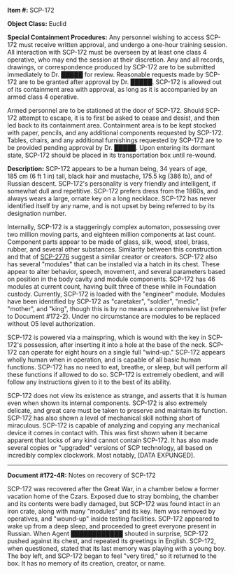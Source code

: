 **Item #:** SCP-172

**Object Class:** Euclid

**Special Containment Procedures:** Any personnel wishing to access SCP-172 must receive written approval, and undergo a one-hour training session. All interaction with SCP-172 must be overseen by at least one class 4 operative, who may end the session at their discretion. Any and all records, drawings, or correspondence produced by SCP-172 are to be submitted immediately to Dr. █████ for review. Reasonable requests made by SCP-172 are to be granted after approval by Dr. █████. SCP-172 is allowed out of its containment area with approval, as long as it is accompanied by an armed class 4 operative.

Armed personnel are to be stationed at the door of SCP-172. Should SCP-172 attempt to escape, it is to first be asked to cease and desist, and then led back to its containment area. Containment area is to be kept stocked with paper, pencils, and any additional components requested by SCP-172. Tables, chairs, and any additional furnishings requested by SCP-172 are to be provided pending approval by Dr. █████. Upon entering its dormant state, SCP-172 should be placed in its transportation box until re-wound.

**Description:** SCP-172 appears to be a human being, 34 years of age, 185 cm (6 ft 1 in) tall, black hair and mustache, 175.5 kg (386 lb), and of Russian descent. SCP-172's personality is very friendly and intelligent, if somewhat dull and repetitive. SCP-172 prefers dress from the 1860s, and always wears a large, ornate key on a long necklace. SCP-172 has never identified itself by any name, and is not upset by being referred to by its designation number.

Internally, SCP-172 is a staggeringly complex automaton, possessing over two million moving parts, and eighteen million components at last count. Component parts appear to be made of glass, silk, wood, steel, brass, rubber, and several other substances. Similarity between this construction and that of [SCP-2776](/scp-2776) suggest a similar creator or creators. SCP-172 also has several "modules" that can be installed via a hatch in its chest. These appear to alter behavior, speech, movement, and several parameters based on position in the body cavity and module components. SCP-172 has 46 modules at current count, having built three of these while in Foundation custody. Currently, SCP-172 is loaded with the "engineer" module. Modules have been identified by SCP-172 as "caretaker", "soldier", "medic", "mother", and "king", though this is by no means a comprehensive list (refer to Document #172-2). Under no circumstance are modules to be replaced without O5 level authorization.

SCP-172 is powered via a mainspring, which is wound with the key in SCP-172's possession, after inserting it into a hole at the base of the neck. SCP-172 can operate for eight hours on a single full "wind-up." SCP-172 appears wholly human when in operation, and is capable of all basic human functions. SCP-172 has no need to eat, breathe, or sleep, but will perform all these functions if allowed to do so. SCP-172 is extremely obedient, and will follow any instructions given to it to the best of its ability.

SCP-172 does not view its existence as strange, and asserts that it is human even when shown its internal components. SCP-172 is also extremely delicate, and great care must be taken to preserve and maintain its function. SCP-172 has also shown a level of mechanical skill nothing short of miraculous. SCP-172 is capable of analyzing and copying any mechanical device it comes in contact with. This was first shown when it became apparent that locks of any kind cannot contain SCP-172. It has also made several copies or "upgraded" versions of SCP technology, all based on incredibly complex clockwork. Most notably, \[DATA EXPUNGED\].

* * *

**Document #172-4R:** Notes on recovery of SCP-172

SCP-172 was recovered after the Great War, in a chamber below a former vacation home of the Czars. Exposed due to stray bombing, the chamber and its contents were badly damaged, but SCP-172 was found intact in an iron crate, along with many "modules" and its key. Item was removed by operatives, and "wound-up" inside testing facilities. SCP-172 appeared to wake up from a deep sleep, and proceeded to greet everyone present in Russian. When Agent ████████████ shouted in surprise, SCP-172 pushed against its chest, and repeated its greetings in English. SCP-172, when questioned, stated that its last memory was playing with a young boy. The boy left, and SCP-172 began to feel "very tired," so it returned to the box. It has no memory of its creation, creator, or name.